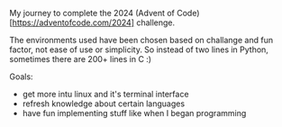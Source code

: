 My journey to complete the 2024 (Advent of Code)[https://adventofcode.com/2024] challenge.

The environments used have been chosen based on challange and fun factor, not ease of use or simplicity. So instead of two lines in Python, sometimes there are 200+ lines in C :)

Goals:
- get more intu linux and it's terminal interface
- refresh knowledge about certain languages
- have fun implementing stuff like when I began programming
